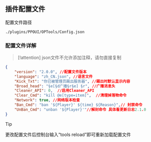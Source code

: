## 插件配置文件
配置文件路径
```path
./plugins/PPOUI/OPTools/Config.json
```
### 配置文件详解
> [!attention]
> json文件不允许添加注释，请勿直接复制  

```json
{
    "version": "2.0.0", //配置文件版本
    "language": "zh_CN.json", //语言文件
    "Kick_Txt": "你已被管理员踢出服务器", //踢出时默认显示内容
    "Broad_head": "§e[§d广播§r§e] §r", //广播消息头
    "Cleaner_API": 0,  //启用Cleaner_API
    "Clear_Cmd": "kill @e[type=item]",  //清理掉落物命令
    "Network": true, //网络版本检查
    "Ban_Cmd": "ban '${Player}' ${time} ${Reason}",// 封禁命令
    "UnBan_Cmd": "unban '${Player}'"//解封命令 具体看更新日志2.1.0
}
```

> [!tip]
> 更改配置文件后控制台输入“tools reload”即可重新加载配置文件  